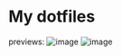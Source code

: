 # My dotfiles
previews: ![image](https://user-images.githubusercontent.com/67065165/156595259-2c0f8b68-a57d-43d3-91b9-e8194c8ef8e7.png)
![image](https://user-images.githubusercontent.com/67065165/156595286-3dd40cd5-f287-424d-98d6-286116ac2bc9.png)
